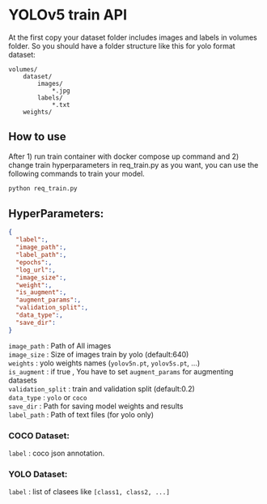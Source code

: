 # YOLOv5 train API
At the first copy your dataset folder includes images and labels in volumes folder. So you should have a folder structure like this for yolo format dataset:

    volumes/
        dataset/
            images/
                *.jpg
            labels/
                *.txt
        weights/

## How to use
After 1) run train container with docker compose up command and 2) change train hyperparameters in req_train.py as you want, you can use the following commands to train your model.

```bash
python req_train.py
```
## HyperParameters:

```json
{
  "label":,
  "image_path":,
  "label_path":,
  "epochs":,
  "log_url":,
  "image_size":,
  "weight":,
  "is_augment":,
  "augment_params":,
  "validation_split":,
  "data_type":,
  "save_dir":
}
```

`image_path` : Path of All images\
`image_size` : Size of images train by yolo (default:640)\
`weights` : yolo weights names (`yolov5n.pt`, `yolov5s.pt`, ...)\
`is_augment` : if true , You have to set `augment_params` for augmenting datasets\
`validation_split` : train and validation split (default:0.2)\
`data_type` : `yolo` or `coco`\
`save_dir` : Path for saving model weights and results\
`label_path` : Path of text files (for yolo only)

### COCO Dataset:
`label` : coco json annotation.

### YOLO Dataset:
`label` : list of clasees like `[class1, class2, ...]`
